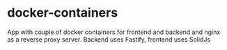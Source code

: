 # docker-containers
App with couple of docker containers for frontend and backend and nginx as a reverse proxy server.
Backend uses Fastify, frontend uses SolidJs
